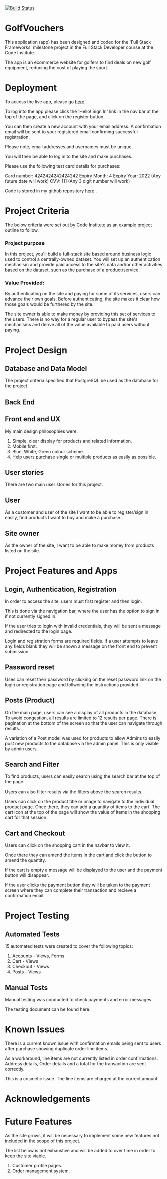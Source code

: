 
[![Build Status](https://travis-ci.org/martingr1/golfvouchers.svg?branch=master)](https://travis-ci.org/martingr1/golfvouchers)

GolfVouchers
====== 

This application (app) has been designed and coded for the 'Full Stack Frameworks' milestone project in the Full Stack Developer course at the Code Institute.

The app is an ecommerce website for golfers to find deals on new golf equipment, reducing the cost of playing the sport.

Deployment
======

To access the live app, please go [here](https://golfvouchers.herokuapp.com/) .

To log into the app please click the 'Hello! Sign In' link in the nav bar at the top of the page, and click on the register button. 

You can then create a new account with your email address. A confirmation email will be sent to your registered email confirming successful registration.

Please note, email addresses and usernames must be unique.

You will then be able to log in to the site and make purchases.

Please use the following test card details for purchases:

Card number: 4242424242424242
Expiry Month: 4
Expiry Year: 2022 (Any future date will work)
CVV: 111 (Any 3 digit number will work)

Code is stored in my github repository [here](https://github.com/martingr1/golfvouchers) .

Project Criteria
=====

The below criteria were set out by Code Institute as an example project outline to follow.

### Project purpose
In this project, you'll build a full-stack site based around business logic used to control a centrally-owned dataset. You will set up an authentication mechanism and provide paid access to the site's data and/or other activities based on the dataset, such as the purchase of a product/service.

### Value Provided:

By authenticating on the site and paying for some of its services, users can advance their own goals. Before authenticating, the site makes it clear how those goals would be furthered by the site.

The site owner is able to make money by providing this set of services to the users. There is no way for a regular user to bypass the site's mechanisms and derive all of the value available to paid users without paying.

Project Design
=====

## Database and Data Model

The project criteria specified that PostgreSQL be used as the database for the project.

## Back End

## Front end and UX 

My main design philosophies were:

1. Simple, clear display for products and related information.
2. Mobile first.
3. Blue, White, Green colour scheme.
4. Help users purchase single or multiple products as easily as possible.

## User stories 

There are two main user stories for this project.

## User

As a customer and user of the site I want to be able to register/sign in easily, find products I want to buy and make a purchase.

## Site owner

As the owner of the site, I want to be able to make money from products listed on the site.

Project Features and Apps
=====

## Login, Authentication, Registration

In order to access the site, users must first register and then login. 

This is done via the navigation bar, where the user has the option to sign in if not currently signed in.

If the user tries to login with invalid credentials, they will be sent a message and redirected to the login page.

Login and registration forms are required fields. If a user attempts to leave any fields blank they will be shown a message on the front end to prevent submission.

## Password reset

Uses can reset their password by clicking on the reset password link on the login or registration page and follwoing the instructions provided.

## Posts (Product)

On the main page, users can see a display of all products in the database. To avoid congestion, all results are limited to 12 results per page. There is pagination at the bottom of the screen so that the user can navigate through results.

A variation of a Post model was used for products to allow Admins to easily post new products to the database via the admin panel. This is only visible by admin users.

## Search and Filter

To find products, users can easily search using the search bar at the top of the page. 

Users can also filter results via the filters above the search results.

Users can click on the product title or image to navigate to the individual product page. Once there, they can add a quantity of items to the cart. The cart icon at the top of the page will show the value of items in the shopping cart for that session.

## Cart and Checkout

Users can click on the shopping cart in the navbar to view it.

Once there they can amend the items in the cart and click the button to amend the quantity.

If the cart is empty a message will be displayed to the user and the payment button will disappear.

If the user clicks the payment button they will be taken to the payment screen where they can complete their transaction and recieve a confirmation email.

Project Testing
=====

## Automated Tests

15 automated tests were created to cover the following topics:

1. Accounts - Views, Forms
2. Cart - Views
3. Checkout - Views
4. Posts - Views

## Manual Tests

Manual testing was conducted to check payments and error messages.

The testing document can be found here.

Known Issues
=====

There is a current known issue with confirmation emails being sent to users after purchase showing duplicate order line items.

As a workaround, line items are not currently listed in order confirmations. Address details, Order details and a total for the transaction are sent correctly. 

This is a cosmetic issue. The line items are charged at the correct amount.

Acknowledgements 
=====



Future Features
=====

As the site grows, it will be necessary to implement some new features not included in the scope of this project.

The list below is not exhaustive and will be added to over time in order to keep the site viable.

1. Customer profile pages.
2. Order management system.
